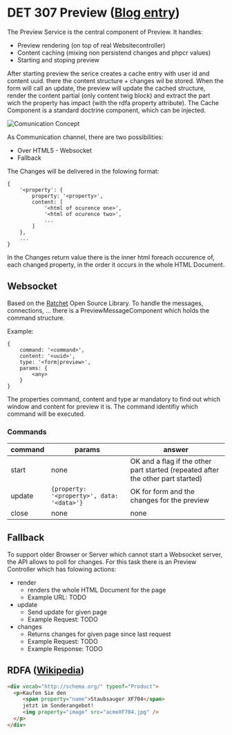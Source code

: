 # DET 307 Preview ([Blog entry](http://www.sulu.io/post/74382940328/live-preview))


The Preview Service is the central component of Preview. It handles:

* Preview rendering (on top of real Websitecontroller)
* Content caching (mixing non persistend changes and phpcr values)
* Starting and stoping preview

After starting preview the serice creates a cache entry with user id and content uuid. there the content structure + changes wil be stored. When the form will call an update, the preview will update the cached structure, render the content partial (only content twig block) and extract the part wich the property has impact (with the rdfa property attribute). The Cache Component is a standard doctrine component, which can be injected.


![Comunication Concept](https://raw2.github.com/sulu-cmf/docs/master/detail-specification/images/Live-Preview.png)

As Communication channel, there are two possibilities:

* Over HTML5 - Websocket
* Fallback

The Changes will be delivered in the folowing format:

```
{
	'<property': {
		property: '<property>',
		content: [
			'<html of ocurence one>',
			'<html of ocurence two>',
			...
		]
	},
	...
}
```
In the Changes return value there is the inner html foreach occurence of, each changed property, in the order it occurs in the whole HTML Document.

## Websocket

Based on the [Ratchet](http://socketo.me/) Open Source Library. To handle the messages, connections, ... there is a PreviewMessageComponent which holds the command structure. 

Example:

```
{
	command: '<command>',
	content: '<uuid>',
	type: '<form|preview>',
	params: {
		<any>
	}
}
```

The properties command, content and type ar mandatory to find out which window and content for preview it is. The command identifiy which command will be executed.

### Commands

| command | params                                     | answer |
| ------- | ------------------------------------------ | ------ |
| start   | none                                       | OK and a flag if the other part started (repeated after the other part started) |
| update  | `{property: '<property>', data: '<data>'}` | OK for form and the changes for the preview |
| close   | none                                       | none |

## Fallback

To support older Browser or Server which cannot start a Websocket server, the API allows to poll for changes. For this task there is an Preview Controller which has folowing actions:

* render
	* renders the whole HTML Document for the page
	* Example URL: TODO
* update
	* Send update for given page
	* Example Request: TODO 
* changes
	* Returns changes for given page since last request
	* Example Request: TODO
	* Example Response: TODO

## RDFA ([Wikipedia](http://de.wikipedia.org/wiki/RDFa))

```html
<div vocab="http://schema.org/" typeof="Product">
  <p>Kaufen Sie den 
     <span property="name">Staubsauger XF704</span> 
     jetzt im Sonderangebot! 
     <img property="image" src="acmeXF704.jpg" />
  </p>
</div>
```